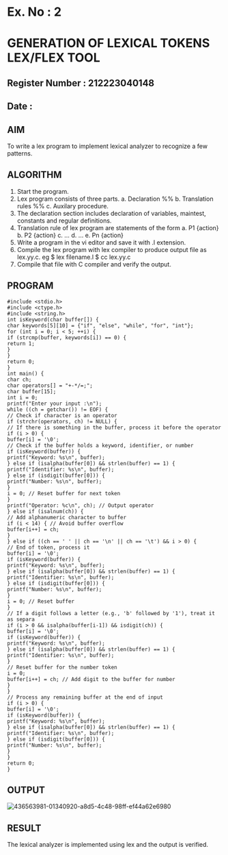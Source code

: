# Ex. No : 2	
# GENERATION OF LEXICAL TOKENS LEX/FLEX TOOL
## Register Number : 212223040148
## Date : 

## AIM   
To write a lex program to implement lexical analyzer to recognize a few patterns.

## ALGORITHM
1.	Start the program.
2.	Lex program consists of three parts.
    a.	Declaration %%
    b.	Translation rules %%
    c.	Auxilary procedure.
3.	The declaration section includes declaration of variables, maintest, constants and regular definitions.
4.	Translation rule of lex program are statements of the form
    a.	P1 {action}
    b.	P2 {action}
    c.	…
    d.	…
    e.	Pn {action}
5.	Write a program in the vi editor and save it with .l extension.
6.	Compile the lex program with lex compiler to produce output file as lex.yy.c. eg $ lex filename.l $ cc lex.yy.c
7.	Compile that file with C compiler and verify the output.

## PROGRAM
~~~
#include <stdio.h>
#include <ctype.h>
#include <string.h>
int isKeyword(char buffer[]) {
char keywords[5][10] = {"if", "else", "while", "for", "int"};
for (int i = 0; i < 5; ++i) {
if (strcmp(buffer, keywords[i]) == 0) {
return 1;
}
}
return 0;
}
int main() {
char ch;
char operators[] = "+-*/=;";
char buffer[15];
int i = 0;
printf("Enter your input :\n");
while ((ch = getchar()) != EOF) {
// Check if character is an operator
if (strchr(operators, ch) != NULL) {
// If there is something in the buffer, process it before the operator
if (i > 0) {
buffer[i] = '\0';
// Check if the buffer holds a keyword, identifier, or number
if (isKeyword(buffer)) {
printf("Keyword: %s\n", buffer);
} else if (isalpha(buffer[0]) && strlen(buffer) == 1) {
printf("Identifier: %s\n", buffer);
} else if (isdigit(buffer[0])) {
printf("Number: %s\n", buffer);
}
i = 0; // Reset buffer for next token
}
printf("Operator: %c\n", ch); // Output operator
} else if (isalnum(ch)) {
// Add alphanumeric character to buffer
if (i < 14) { // Avoid buffer overflow
buffer[i++] = ch;
}
} else if ((ch == ' ' || ch == '\n' || ch == '\t') && i > 0) {
// End of token, process it
buffer[i] = '\0';
if (isKeyword(buffer)) {
printf("Keyword: %s\n", buffer);
} else if (isalpha(buffer[0]) && strlen(buffer) == 1) {
printf("Identifier: %s\n", buffer);
} else if (isdigit(buffer[0])) {
printf("Number: %s\n", buffer);
}
i = 0; // Reset buffer
}
// If a digit follows a letter (e.g., 'b' followed by '1'), treat it as separa
if (i > 0 && isalpha(buffer[i-1]) && isdigit(ch)) {
buffer[i] = '\0';
if (isKeyword(buffer)) {
printf("Keyword: %s\n", buffer);
} else if (isalpha(buffer[0]) && strlen(buffer) == 1) {
printf("Identifier: %s\n", buffer);
}
// Reset buffer for the number token
i = 0;
buffer[i++] = ch; // Add digit to the buffer for number
}
}
// Process any remaining buffer at the end of input
if (i > 0) {
buffer[i] = '\0';
if (isKeyword(buffer)) {
printf("Keyword: %s\n", buffer);
} else if (isalpha(buffer[0]) && strlen(buffer) == 1) {
printf("Identifier: %s\n", buffer);
} else if (isdigit(buffer[0])) {
printf("Number: %s\n", buffer);
}
}
return 0;
}
~~~

## OUTPUT 
![436563981-01340920-a8d5-4c48-98ff-ef44a62e6980](https://github.com/user-attachments/assets/78f962d8-79b3-472d-877e-463c1897bf08)

## RESULT
The lexical analyzer is implemented using lex and the output is verified.
